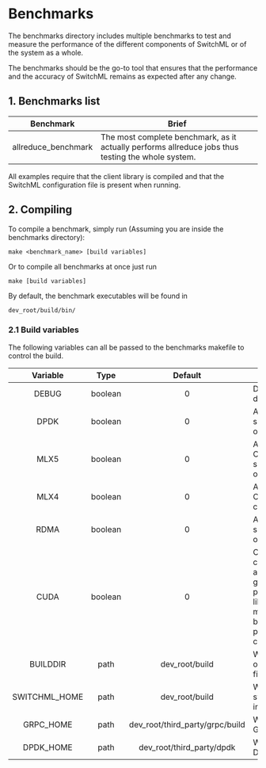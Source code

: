 # Benchmarks

The benchmarks directory includes multiple benchmarks to test and measure the performance of the different components of SwitchML or of the system as a whole.

The benchmarks should be the go-to tool that ensures that the performance and the accuracy of SwitchML remains as expected after any change.

## 1. Benchmarks list

| Benchmark | Brief |
|--|--|
| allreduce_benchmark | The most complete benchmark, as it actually performs allreduce jobs thus testing the whole system. |

All examples require that the client library is compiled and that the SwitchML configuration file is present when running.

## 2. Compiling

To compile a benchmark, simply run (Assuming you are inside the benchmarks directory):

    make <benchmark_name> [build variables]

Or to compile all benchmarks at once just run 

    make [build variables]

By default, the benchmark executables will be found in 

    dev_root/build/bin/

### 2.1 Build variables

The following variables can all be passed to the benchmarks makefile to control the build.

| Variable | Type | Default | Usage |
|:--:|:--:|:--:|--|
| DEBUG | boolean | 0 | Disable optimizations, add debug symbols. |
| DPDK | boolean | 0 | Add dpdk backend specific compiler/linker options. |
| MLX5 | boolean | 0 | Add dpdk backend Connect-x5/Connect-x4 specific compiler/linker options. |
| MLX4 | boolean | 0 | Add dpdk backend Connect-x3 specific compiler/linker options. |
| RDMA | boolean | 0 | Add rdma backend specific compiler/linker options. |
| CUDA | boolean | 0 | Compile benchmark with cuda support. Allows allocating tensors on the gpu and passing their pointers to the client library. (Do not use as GPU memory is not yet handled by any of the prepostprocessors in the client library) |
| BUILDDIR | path | dev_root/build | Where to store generated objects/include files/libraries/binaries...etc. | 
| SWITCHML_HOME | path | dev_root/build | Where to look for the switchml client library installation |
| GRPC_HOME | path | dev_root/third_party/grpc/build | Where to look for the GRPC installation |
| DPDK_HOME | path | dev_root/third_party/dpdk | Where to look for the DPDK installation |
